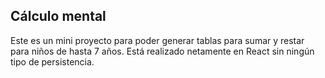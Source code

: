 
## Cálculo mental

Este es un mini proyecto para poder generar tablas para sumar y restar para niños de hasta 7 años.
Está realizado netamente en React sin ningún tipo de persistencia.
